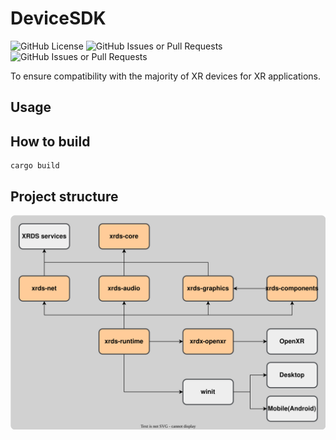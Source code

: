 # DeviceSDK

![GitHub License](https://img.shields.io/github/license/OpenXRDS/DeviceSDK?color=white)
![GitHub Issues or Pull Requests](https://img.shields.io/github/issues/OpenXRDS/DeviceSDK)
![GitHub Issues or Pull Requests](https://img.shields.io/github/issues-closed/OpenXRDS/DeviceSDK?color=red)

To ensure compatibility with the majority of XR devices for XR applications.

## Usage

## How to build

```shell
cargo build
```

## Project structure

![project_structure](res/module_deps.svg?raw=true)
